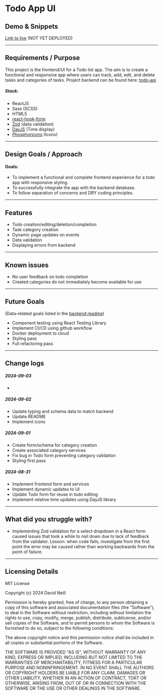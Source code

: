 # Todo App UI

## Demo & Snippets

[Link to live]() (NOT YET DEPLOYED)

---

## Requirements / Purpose

This project is the frontend/UI for a Todo list app. The aim is to create a functional and responsive app where users can track, add, edit, and delete tasks and categories of tasks. Project backend can be found here: [todo-api](https://github.com/vadien/todo-app-backend)

##### Stack:

- ReactJS
- Sass (SCSS)
- HTML5
- [react-hook-form](https://react-hook-form.com/)
- [Zod](https://zod.dev/) (data validation)
- [DayJS](https://day.js.org/) (Time display)
- [Phosphoricons](https://phosphoricons.com/) (Icons)

---

## Design Goals / Approach

#### Goals:

- To implement a functional and complete frontend experience for a todo app with responsive styling.
- To successfully integrate the app with the backend database.
- To follow separation of concerns and DRY coding principles.

---

## Features

- Todo creation/editing/deletion/completion
- Task category creation
- Dynamic page updates on events
- Data validation
- Displaying errors from backend

---

## Known issues

- No user feedback on todo completion
- Created categories do not immediately become available for use

---

## Future Goals

(Data-related goals listed in the [backend readme](https://github.com/vadien/todo-app-backend))

- Component testing using React Testing Library
- Implement CI/CD using github workflow
- Docker deployment to cloud
- Styling pass
- Full refactoring pass

---

## Change logs

##### 2024-09-03

-

##### 2024-09-02

- Update typing and schema data to match backend
- Update README
- Implement icons

##### 2024-09-01

- Create form/schema for category creation
- Create associated category services
- Fix bug in Todo form preventing category validation
- Styling first pass

##### 2024-08-31

- Implement frontend form and services
- Implement dynamic updates to UI
- Update Todo form for reuse in todo editing
- Implement relative time updates using DayJS library

---

## What did you struggle with?

- Implementing Zod validation for a select dropdown in a React form caused issues that took a while to nail down due to lack of feedback from the validator. Lesson: when code fails, investigate from the first point the error may be caused rather than working backwards from the point of failure.

---

## Licensing Details

MIT License

Copyright (c) 2024 David Neill

Permission is hereby granted, free of charge, to any person obtaining a copy
of this software and associated documentation files (the "Software"), to deal
in the Software without restriction, including without limitation the rights
to use, copy, modify, merge, publish, distribute, sublicense, and/or sell
copies of the Software, and to permit persons to whom the Software is
furnished to do so, subject to the following conditions:

The above copyright notice and this permission notice shall be included in all
copies or substantial portions of the Software.

THE SOFTWARE IS PROVIDED "AS IS", WITHOUT WARRANTY OF ANY KIND, EXPRESS OR
IMPLIED, INCLUDING BUT NOT LIMITED TO THE WARRANTIES OF MERCHANTABILITY,
FITNESS FOR A PARTICULAR PURPOSE AND NONINFRINGEMENT. IN NO EVENT SHALL THE
AUTHORS OR COPYRIGHT HOLDERS BE LIABLE FOR ANY CLAIM, DAMAGES OR OTHER
LIABILITY, WHETHER IN AN ACTION OF CONTRACT, TORT OR OTHERWISE, ARISING FROM,
OUT OF OR IN CONNECTION WITH THE SOFTWARE OR THE USE OR OTHER DEALINGS IN THE
SOFTWARE.
